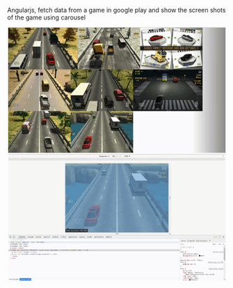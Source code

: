 <p>Angularjs, fetch data from a game in google play and show the screen shots of the game using carousel</p>
<p align="center">
  <img src="result.gif" width="500"/><br/>
  <img src="result2.gif" width="500"/>
</p>

